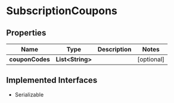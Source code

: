 

# SubscriptionCoupons


## Properties

| Name | Type | Description | Notes |
|------------ | ------------- | ------------- | -------------|
|**couponCodes** | **List&lt;String&gt;** |  |  [optional] |


## Implemented Interfaces

* Serializable


